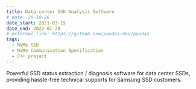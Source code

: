 ```yaml
---
title: Data-center SSD Analysis Software
# date: 20-10-26
date_start: 2021-03-15
date_end: 2022-01-29
# external_link: https://github.com/pandas-dev/pandas
tags:
  - NVMe SSD
  - NVMe Communication Specification 
  - C++ project
---
```


Powerful SSD status extraction / diagnosis software for data center SSDs, providing hassle-free technical supports for Samsung SSD customers.

<!--more-->
